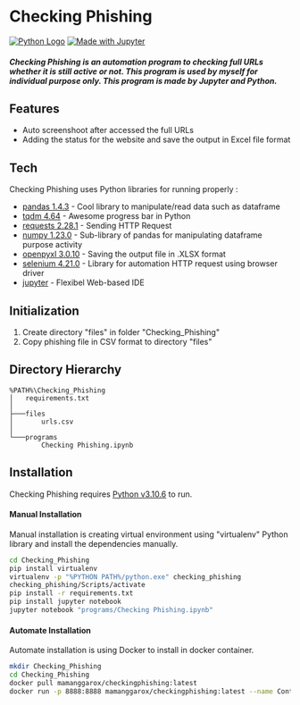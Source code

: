 # Checking Phishing

[![Python Logo](https://www.python.org/static/community_logos/python-logo.png)](https://www.python.org/)
[![Made with Jupyter](https://img.shields.io/badge/Made%20with-Jupyter-orange?style=for-the-badge&logo=Jupyter)](https://jupyter.org/try)

##### Checking Phishing is an automation program to checking full URLs whether it is still active or not. This program is used by myself for individual purpose only. This program is made by Jupyter and Python.

## Features

- Auto screenshoot after accessed the full URLs
- Adding the status for the website and save the output in Excel file format

## Tech

Checking Phishing uses Python libraries for running properly :

- [pandas 1.4.3](https://pandas.pydata.org/) - Cool library to manipulate/read data such as dataframe
- [tqdm 4.64](https://tqdm.github.io/) - Awesome progress bar in Python
- [requests 2.28.1](https://pypi.org/project/requests/) - Sending HTTP Request
- [numpy 1.23.0](https://numpy.org/) - Sub-library of pandas for manipulating dataframe purpose activity
- [openpyxl 3.0.10](https://openpyxl.readthedocs.io/en/stable/) - Saving the output file in .XLSX format
- [selenium 4.21.0](https://selenium-python.readthedocs.io/) - Library for automation HTTP request using browser driver
- [jupyter](https://jupyter.org/) - Flexibel Web-based IDE


## Initialization

1. Create directory "files" in folder "Checking_Phishing"
2. Copy phishing file in CSV format to directory "files"

## Directory Hierarchy

```
%PATH%\Checking_Phishing
│   requirements.txt
│
├───files
│       urls.csv
│
└───programs
        Checking Phishing.ipynb
```

## Installation

Checking Phishing requires [Python v3.10.6](https://www.python.org/downloads/release/python-3123/) to run.

#### Manual Installation
Manual installation is creating virtual environment using "virtualenv" Python library and install the dependencies manually.

```sh
cd Checking_Phishing
pip install virtualenv
virtualenv -p "%PYTHON PATH%/python.exe" checking_phishing
checking_phishing/Scripts/activate
pip install -r requirements.txt
pip install jupyter notebook
jupyter notebook "programs/Checking Phishing.ipynb"
```

#### Automate Installation
Automate installation is using Docker to install in docker container.

```sh
mkdir Checking_Phishing
cd Checking_Phishing
docker pull mamanggarox/checkingphishing:latest
docker run -p 8888:8888 mamanggarox/checkingphishing:latest --name ContainerCheckingPhishing
```